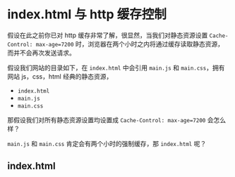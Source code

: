# index.html 与 http 缓存控制

假设在此之前你已对 http 缓存非常了解，很显然，当我们对静态资源设置 `Cache-Control: max-age=7200` 时，浏览器在两个小时之内将通过缓存读取静态资源，而并不会再次发送请求。

假设我们网站的目录如下，在 `index.html` 中会引用 `main.js` 和 `main.css`，拥有网站 js，css，html 经典的静态资源，

+ `index.html`
+ `main.js`
+ `main.css`

那假设我们对所有静态资源设置均设置成 `Cache-Control: max-age=7200` 会怎么样？

`main.js` 和 `main.css` 肯定会有两个小时的强制缓存，那 `index.html` 呢？

## index.html

